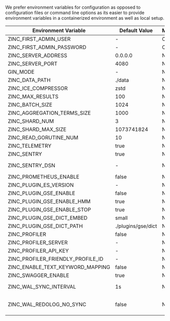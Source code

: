 
We prefer environment variables for configuration as opposed to configuration files or command line options as its easier to provide environment variables in a containerized environment as well as local setup.


| Environment Variable          | Default Value | Mandatory     | Description                                                                 |
| ----------------------------- | ------------- |-------------- | --------------------------------------------------------------------------- |
| ZINC_FIRST_ADMIN_USER         | -             | On first run  | First admin user of ZincSearch. Not required after first run of ZincSearch. |
| ZINC_FIRST_ADMIN_PASSWORD     | -             | On first run  | Password for first admin user                                               |
| ZINC_SERVER_ADDRESS           | 0.0.0.0       | No            | ZincSearch server IP address to bind to                                     |
| ZINC_SERVER_PORT              | 4080          | No            | ZincSearch server listen http port                                          |
| GIN_MODE                      | -             | No            | if the value is release then gin will run in production mode.               |
| ZINC_DATA_PATH                | ./data        | No            | Defaults to "data" folder in current working directory if not provided.     |
| ZINC_ICE_COMPRESSOR           | zstd          | No            | Algorithm of compress segment file, default is: zstd, supports: snappy, s2, zstd |
| ZINC_MAX_RESULTS              | 100           | No            | Maximum results to be returned from server. Defaults to 100                 |
| ZINC_BATCH_SIZE               | 1024          | No            | Internal batch size for batching records when bulk indexing is done.        |
| ZINC_AGGREGATION_TERMS_SIZE   | 1000          | No            | terms aggregation returns max bucket size                                   |
| ZINC_SHARD_NUM                | 3             | No            | We use shards to improve performance                                        |
| ZINC_SHARD_MAX_SIZE           | 1073741824    | No            | We use multiple backend indexes for one big index, limit one shard size default is 1GB |
| ZINC_READ_GORUTINE_NUM        | 10            | No            | control parallelsim thread num for shard reads                              |
| ZINC_TELEMETRY                | true          | No            | Send anonymous telemetry info for improving ZincSearch. enabled or disabled. |
| ZINC_SENTRY                   | true          | No            | Send anonymous error reports for debugging                                  |
| ZINC_SENTRY_DSN               | -             | No            | Entry DNS, default is: https://15b6d9b8be824b44896f32b0234c32b7@o1218932.ingest.sentry.io/6360942 |
| ZINC_PROMETHEUS_ENABLE        | false         | No            | Enables prometheus metrics on /metrics endpoint                             |
| ZINC_PLUGIN_ES_VERSION        | -             | No            | es version, for compatible elasticsearch                                    |
| ZINC_PLUGIN_GSE_ENABLE        | false         | No            | plugin, GSE support Chinese analysis                                        |
| ZINC_PLUGIN_GSE_ENABLE_HMM    | true          | No            | plugin, GSE analyzer default enable HMM for search, you can disable it.     |
| ZINC_PLUGIN_GSE_ENABLE_STOP   | true          | No            | plugin, GSE analyzer default load stop dictionary, you can disable it.      |
| ZINC_PLUGIN_GSE_DICT_EMBED    | small         | No            | plugin, GSE which size dict need to load, `small` or `big`                  |
| ZINC_PLUGIN_GSE_DICT_PATH     | ./plugins/gse/dict  | No      | plugin, GSE where to load user custom dictionary                            |
| ZINC_PROFILER                 | false         | No            | Default is false, ZinCsearch uses pyroscope server to profiling             |
| ZINC_PROFILER_SERVER          | -             | No            | default pyroscope server is: https://pyroscope.dev.zincsearch.com           |
| ZINC_PROFILER_API_KEY         | -             | No            | pyroscope server api key                                                    |
| ZINC_PROFILER_FRIENDLY_PROFILE_ID | -         | No            | pyroscope identifier id, example: zinc-alex                                 |
| ZINC_ENABLE_TEXT_KEYWORD_MAPPING | false      | No            | create a keyword field for text field. named `field.keyword`                |
| ZINC_SWAGGER_ENABLE           | true          | No            | Default is true, Enable swagger api document                                |
| ZINC_WAL_SYNC_INTERVAL        | 1s            | No            | ZinCsearch uses WAL to ensure no loss data, and asynchorous write to backend index. defaults every 1s sync to storage |
| ZINC_WAL_REDOLOG_NO_SYNC      | false         | No            | ZinCsearch uses REDO log to ensure asynchorous is correct, but redo log do a sync to disk every time, we can disable SYNC to have better performance, but it has a risk duplicated documents with a ZINC_BATCH_SIZE |
